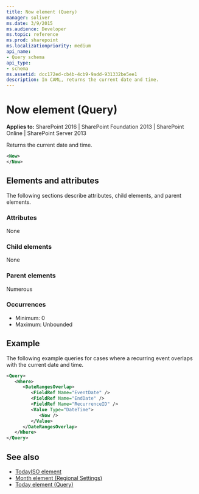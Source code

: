```yaml
---
title: Now element (Query)
manager: soliver
ms.date: 3/9/2015
ms.audience: Developer
ms.topic: reference
ms.prod: sharepoint
ms.localizationpriority: medium
api_name:
- Query schema
api_type:
- schema
ms.assetid: dcc172ed-cb4b-4cb9-9add-931332be5ee1
description: In CAML, returns the current date and time.
---
```


# Now element (Query)

**Applies to:** SharePoint 2016 | SharePoint Foundation 2013 | SharePoint Online | SharePoint Server 2013
  
Returns the current date and time.
  
```XML
<Now>
</Now>
```

## Elements and attributes

The following sections describe attributes, child elements, and parent elements.

### Attributes

None
   
### Child elements

None
   
### Parent elements

Numerous 
   
### Occurrences

- Minimum: 0
- Maximum: Unbounded
   
## Example

The following example queries for cases where a recurring event overlaps with the current date and time.
  
```XML
<Query>
   <Where>
      <DateRangesOverlap>
         <FieldRef Name="EventDate" />
         <FieldRef Name="EndDate" />
         <FieldRef Name="RecurrenceID" />
         <Value Type="DateTime">
            <Now />
         </Value>
      </DateRangesOverlap>
   </Where>
</Query>
```

## See also

- [TodayISO element](todayiso-element.md)
- [Month element (Regional Settings)](month-element-regional-settings.md) 
- [Today element (Query)](today-element-query.md)

